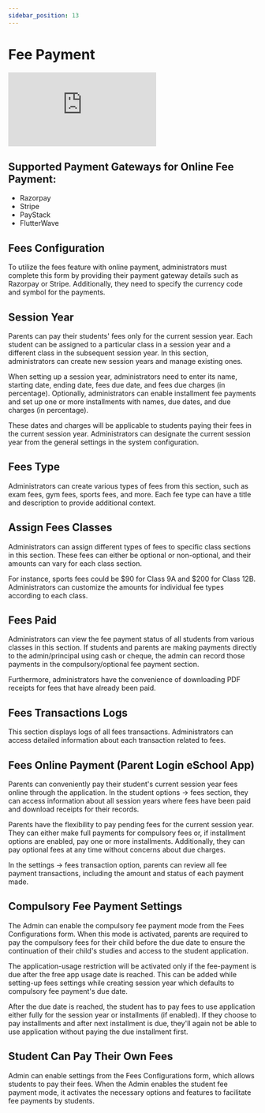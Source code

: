 ```yaml
---
sidebar_position: 13
---
```


# Fee Payment

<div class="container-iframe">
  <iframe class="responsive-iframe" src="https://www.youtube.com/embed/w7RAV3Al_Bc" frameborder="0" allowfullscreen>
    Your browser doesn't support iframe. <a href="https://www.youtube.com/watch?v=w7RAV3Al_Bc">Click Here To View The Video on YouTube</a>
  </iframe>
</div>

## Supported Payment Gateways for Online Fee Payment:
- Razorpay
- Stripe
- PayStack
- FlutterWave

## Fees Configuration

To utilize the fees feature with online payment, administrators must complete this form by providing their payment gateway details such as Razorpay or Stripe. Additionally, they need to specify the currency code and symbol for the payments.

## Session Year

Parents can pay their students' fees only for the current session year. Each student can be assigned to a particular class in a session year and a different class in the subsequent session year. In this section, administrators can create new session years and manage existing ones.

When setting up a session year, administrators need to enter its name, starting date, ending date, fees due date, and fees due charges (in percentage). Optionally, administrators can enable installment fee payments and set up one or more installments with names, due dates, and due charges (in percentage).

These dates and charges will be applicable to students paying their fees in the current session year. Administrators can designate the current session year from the general settings in the system configuration.

## Fees Type

Administrators can create various types of fees from this section, such as exam fees, gym fees, sports fees, and more. Each fee type can have a title and description to provide additional context.

## Assign Fees Classes

Administrators can assign different types of fees to specific class sections in this section. These fees can either be optional or non-optional, and their amounts can vary for each class section.

For instance, sports fees could be $90 for Class 9A and $200 for Class 12B. Administrators can customize the amounts for individual fee types according to each class.

## Fees Paid

Administrators can view the fee payment status of all students from various classes in this section. If students and parents are making payments directly to the admin/principal using cash or cheque, the admin can record those payments in the compulsory/optional fee payment section.

Furthermore, administrators have the convenience of downloading PDF receipts for fees that have already been paid.

## Fees Transactions Logs

This section displays logs of all fees transactions. Administrators can access detailed information about each transaction related to fees.

## Fees Online Payment (Parent Login eSchool App)

Parents can conveniently pay their student's current session year fees online through the application. In the student options -> fees section, they can access information about all session years where fees have been paid and download receipts for their records.

Parents have the flexibility to pay pending fees for the current session year. They can either make full payments for compulsory fees or, if installment options are enabled, pay one or more installments. Additionally, they can pay optional fees at any time without concerns about due charges.

In the settings -> fees transaction option, parents can review all fee payment transactions, including the amount and status of each payment made.

## Compulsory Fee Payment Settings

The Admin can enable the compulsory fee payment mode from the Fees Configurations form. When this mode is activated, parents are required to pay the compulsory fees for their child before the due date to ensure the continuation of their child's studies and access to the student application.

The application-usage restriction will be activated only if the fee-payment is due after the free app usage date is reached. This can be added while setting-up fees settings while creating session year which defaults to compulsory fee payment's due date.

After the due date is reached, the student has to pay fees to use application either fully for the session year or installments (if enabled). If they choose to pay installments and after next installment is due, they'll again not be able to use application without paying the due installment first.

## Student Can Pay Their Own Fees

Admin can enable settings from the Fees Configurations form, which allows students to pay their fees. When the Admin enables the student fee payment mode, it activates the necessary options and features to facilitate fee payments by students. 